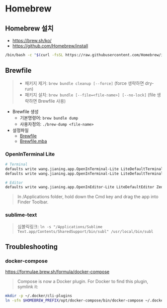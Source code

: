 # Homebrew

## Homebrew 설치

- <https://brew.sh/ko/>
- <https://github.com/Homebrew/install>

```sh
/bin/bash -c "$(curl -fsSL https://raw.githubusercontent.com/Homebrew/install/HEAD/install.sh)"
```

## Brewfile

> - 패키지 제거: `brew bundle cleanup [--force]` (force 생략하면 dry-run)
> - 패키지 설치: `brew bundle [--file=<file-name>] [--no-lock]` (file 생략하면 Brewfile 사용)

- Brewfile 생성
  - 기본명령어: `brew bundle dump`
  - 사용자정의: `./brew-dump <file-name>`
- 설정파일
  - [Brewfile](./Brewfile)
  - [Brewfile.mba](./Brewfile.mba)

### OpenInTerminal Lite

```sh
# Terminal
defaults write wang.jianing.app.OpenInTerminal-Lite LiteDefaultTerminal iTerm
defaults write wang.jianing.app.OpenInTerminal-Lite LiteDefaultTerminal Warp

# Editor
defaults write wang.jianing.app.OpenInEditor-Lite LiteDefaultEditor Zed
```

> In /Applications folder, hold down the Cmd key and drag the app into Finder Toolbar.

### sublime-text

> 심볼릭링크: `ln -s "/Applications/Sublime Text.app/Contents/SharedSupport/bin/subl" /usr/local/bin/subl`

## Troubleshooting

### docker-compose

<https://formulae.brew.sh/formula/docker-compose>

> Compose is now a Docker plugin. For Docker to find this plugin, symlink it:

```sh
mkdir -p ~/.docker/cli-plugins
ln -sfn $HOMEBREW_PREFIX/opt/docker-compose/bin/docker-compose ~/.docker/cli-plugins/docker-compose
```
